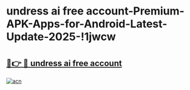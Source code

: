 # undress ai free account-Premium-APK-Apps-for-Android-Latest-Update-2025-!1jwcw

# <h2><a href="https://googleone.com">🔗👉 🔴 undress ai free account</a></h2>

[![acn](https://github.com/user-attachments/assets/0f9c940e-d8b0-45ae-aac7-cd30a18b3e1c)](https://googleone.com)

